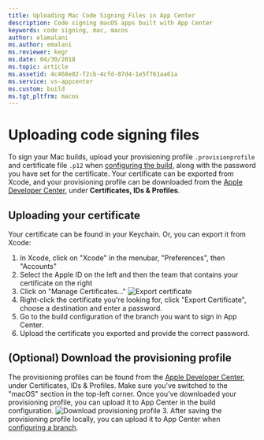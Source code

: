 ```yaml
---
title: Uploading Mac Code Signing Files in App Center
description: Code signing macOS apps built with App Center
keywords: code signing, mac, macos
author: elamalani
ms.author: emalani
ms.reviewer: kegr
ms.date: 04/30/2018
ms.topic: article
ms.assetid: 4c468e82-f2cb-4cfd-87d4-1e5f761aa61a
ms.service: vs-appcenter
ms.custom: build
ms.tgt_pltfrm: macos
---
```


# Uploading code signing files
To sign your Mac builds, upload your provisioning profile `.provisionprofile` and certificate file `.p12` when [configuring the build](~/build/macos/index.md), along with the password you have set for the certificate. Your certificate can be exported from Xcode, and your provisioning profile can be downloaded from the [Apple Developer Center](https://developer.apple.com/account/), under **Certificates, IDs & Profiles**.

## Uploading your certificate
Your certificate can be found in your Keychain. Or, you can export it from Xcode:

1. In Xcode, click on "Xcode" in the menubar, "Preferences", then "Accounts"
2. Select the Apple ID on the left and then the team that contains your certificate on the right
3. Click on "Manage Certificates..."
   ![Export certificate](images/xcode-certificate-export.jpg)
4. Right-click the certificate you're looking for, click "Export Certificate", choose a destination and enter a password.
5. Go to the build configuration of the branch you want to sign in App Center. 
6. Upload the certificate you exported and provide the correct password.

## (Optional) Download the provisioning profile
The provisioning profiles can be found from the [Apple Developer Center](https://developer.apple.com/account/), under Certificates, IDs & Profiles. Make sure you've switched to the "macOS" section in the top-left corner. Once you've downloaded your provisioning profile, you can upload it to App Center in the build configuration.
![Download provisioning profile](images/provisioning-profile-blurred.png)
3. After saving the provisioning profile locally, you can upload it to App Center when [configuring a branch](~/build/macos/index.md).

[xcode-certificate-export]: images/xcode-certificate-export.jpg
[download-provisioning-profile]: images/provisioning-profile-blurred.png
